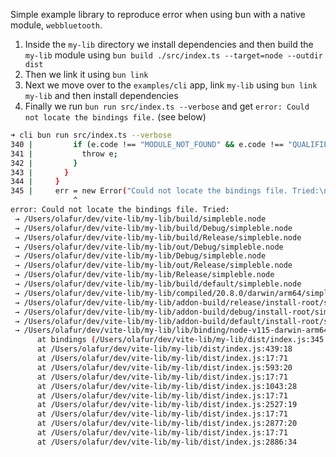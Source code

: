 Simple example library to reproduce error when using bun with a native module, `webbluetooth`.

1. Inside the `my-lib` directory we install dependencies and then build the `my-lib` module using `bun build ./src/index.ts --target=node --outdir dist`
2. Then we link it using `bun link`
3. Next we move over to the `examples/cli` app, link `my-lib` using `bun link my-lib` and then install dependencies
4. Finally we run `bun run src/index.ts --verbose` and get `error: Could not locate the bindings file.` (see below)

```bash
➜ cli bun run src/index.ts --verbose
340 |         if (e.code !== "MODULE_NOT_FOUND" && e.code !== "QUALIFIED_PATH_RESOLUTION_FAILED" && !/not find/i.test(e.message)) {
341 |           throw e;
342 |         }
343 |       }
344 |     }
345 |     err = new Error("Could not locate the bindings file. Tried:\n" + tries.map(function(a) {
              ^
error: Could not locate the bindings file. Tried:
 → /Users/olafur/dev/vite-lib/my-lib/build/simpleble.node
 → /Users/olafur/dev/vite-lib/my-lib/build/Debug/simpleble.node
 → /Users/olafur/dev/vite-lib/my-lib/build/Release/simpleble.node
 → /Users/olafur/dev/vite-lib/my-lib/out/Debug/simpleble.node
 → /Users/olafur/dev/vite-lib/my-lib/Debug/simpleble.node
 → /Users/olafur/dev/vite-lib/my-lib/out/Release/simpleble.node
 → /Users/olafur/dev/vite-lib/my-lib/Release/simpleble.node
 → /Users/olafur/dev/vite-lib/my-lib/build/default/simpleble.node
 → /Users/olafur/dev/vite-lib/my-lib/compiled/20.8.0/darwin/arm64/simpleble.node
 → /Users/olafur/dev/vite-lib/my-lib/addon-build/release/install-root/simpleble.node
 → /Users/olafur/dev/vite-lib/my-lib/addon-build/debug/install-root/simpleble.node
 → /Users/olafur/dev/vite-lib/my-lib/addon-build/default/install-root/simpleble.node
 → /Users/olafur/dev/vite-lib/my-lib/lib/binding/node-v115-darwin-arm64/simpleble.node
      at bindings (/Users/olafur/dev/vite-lib/my-lib/dist/index.js:345:10)
      at /Users/olafur/dev/vite-lib/my-lib/dist/index.js:439:18
      at /Users/olafur/dev/vite-lib/my-lib/dist/index.js:17:71
      at /Users/olafur/dev/vite-lib/my-lib/dist/index.js:593:20
      at /Users/olafur/dev/vite-lib/my-lib/dist/index.js:17:71
      at /Users/olafur/dev/vite-lib/my-lib/dist/index.js:1043:28
      at /Users/olafur/dev/vite-lib/my-lib/dist/index.js:17:71
      at /Users/olafur/dev/vite-lib/my-lib/dist/index.js:2527:19
      at /Users/olafur/dev/vite-lib/my-lib/dist/index.js:17:71
      at /Users/olafur/dev/vite-lib/my-lib/dist/index.js:2877:20
      at /Users/olafur/dev/vite-lib/my-lib/dist/index.js:17:71
      at /Users/olafur/dev/vite-lib/my-lib/dist/index.js:2886:34
```
